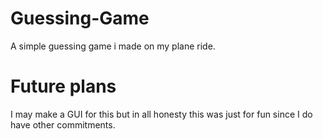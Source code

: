 Guessing-Game
=============

A simple guessing game i made on my plane ride.

Future plans
=============
I may make a GUI for this but in all honesty this was just for fun since I do have other commitments.
